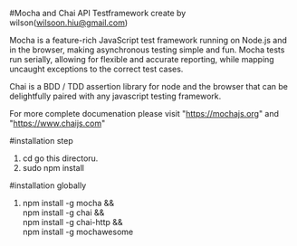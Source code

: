 #Mocha and Chai API Testframework create by wilson(wilsoon.hiu@gmail.com)

Mocha is a feature-rich JavaScript test framework running on Node.js and in the browser, making asynchronous testing simple and fun. Mocha tests run serially, allowing for flexible and accurate reporting, while mapping uncaught exceptions to the correct test cases.

Chai is a BDD / TDD assertion library for node and the browser that can be delightfully paired with any javascript testing framework.

For more complete documenation please visit "https://mochajs.org" and "https://www.chaijs.com"


#installation step
1. cd go this directoru.
2. sudo npm install

#installation globally
1. npm install -g mocha && \
   npm install -g chai && \
   npm install -g chai-http && \
   npm install -g mochawesome
